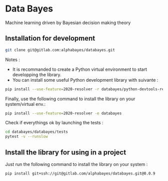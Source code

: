 # Data Bayes

Machine learning driven by Bayesian decision making theory

## Installation for development

```bash
git clone git@gitlab.com:alphabayes/databayes.git
```

Notes :
- It is recommanded to create a Python virtual environment to start developping the library.
- You can install some useful Python development library with suivante :
```bash
pip install --use-feature=2020-resolver -r databayes/python-devtools-requirements.txt
```

Finally, use the following command to install the library on your system/virtual env.:
```bash
pip install --use-feature=2020-resolver -e databayes
```

Check if everythings ok by launching the tests :
```bash
cd databayes/databayes/tests
pytest -v --runslow
```


## Install the library for using in a project

Just run the following command to install the library on your system :
```bash
pip install git+ssh://git@gitlab.com/alphabayes/databayes.git@0.0.9
```

